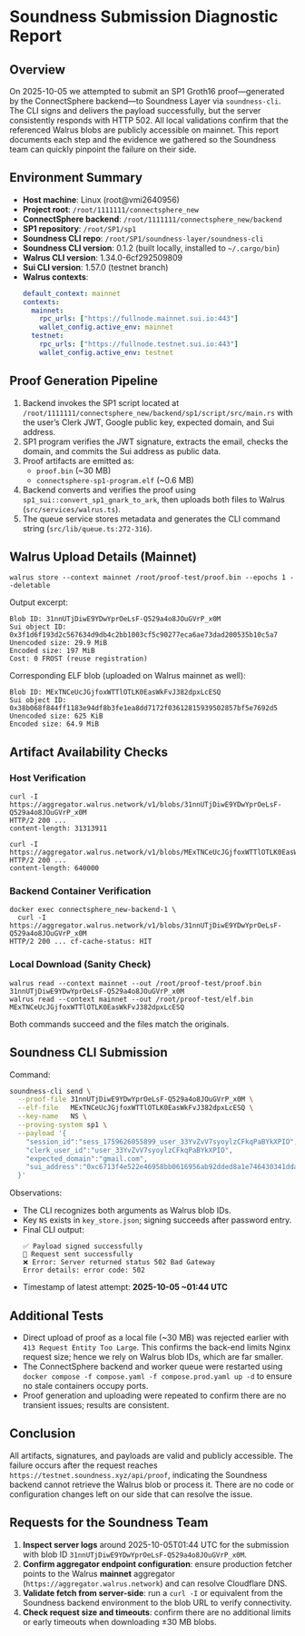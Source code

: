# Soundness Submission Diagnostic Report

## Overview
On 2025-10-05 we attempted to submit an SP1 Groth16 proof—generated by the ConnectSphere backend—to Soundness Layer via `soundness-cli`. The CLI signs and delivers the payload successfully, but the server consistently responds with HTTP 502. All local validations confirm that the referenced Walrus blobs are publicly accessible on mainnet. This report documents each step and the evidence we gathered so the Soundness team can quickly pinpoint the failure on their side.

## Environment Summary
- **Host machine**: Linux (root@vmi2640956)
- **Project root**: `/root/1111111/connectsphere_new`
- **ConnectSphere backend**: `/root/1111111/connectsphere_new/backend`
- **SP1 repository**: `/root/SP1/sp1`
- **Soundness CLI repo**: `/root/SP1/soundness-layer/soundness-cli`
- **Soundness CLI version**: 0.1.2 (built locally, installed to `~/.cargo/bin`)
- **Walrus CLI version**: 1.34.0-6cf292509809
- **Sui CLI version**: 1.57.0 (testnet branch)
- **Walrus contexts**:
  ```yaml
  default_context: mainnet
  contexts:
    mainnet:
      rpc_urls: ["https://fullnode.mainnet.sui.io:443"]
      wallet_config.active_env: mainnet
    testnet:
      rpc_urls: ["https://fullnode.testnet.sui.io:443"]
      wallet_config.active_env: testnet
  ```

## Proof Generation Pipeline
1. Backend invokes the SP1 script located at `/root/1111111/connectsphere_new/backend/sp1/script/src/main.rs` with the user’s Clerk JWT, Google public key, expected domain, and Sui address.
2. SP1 program verifies the JWT signature, extracts the email, checks the domain, and commits the Sui address as public data.
3. Proof artifacts are emitted as:
   - `proof.bin` (~30 MB)
   - `connectsphere-sp1-program.elf` (~0.6 MB)
4. Backend converts and verifies the proof using `sp1_sui::convert_sp1_gnark_to_ark`, then uploads both files to Walrus (`src/services/walrus.ts`).
5. The queue service stores metadata and generates the CLI command string (`src/lib/queue.ts:272-316`).

## Walrus Upload Details (Mainnet)
```
walrus store --context mainnet /root/proof-test/proof.bin --epochs 1 --deletable
```
Output excerpt:
```
Blob ID: 31nnUTjDiwE9YDwYprOeLsF-Q529a4o8JOuGVrP_x0M
Sui object ID: 0x3f1d6f193d2c567634d9db4c2bb1003cf5c90277eca6ae73dad200535b10c5a7
Unencoded size: 29.9 MiB
Encoded size: 197 MiB
Cost: 0 FROST (reuse registration)
```
Corresponding ELF blob (uploaded on Walrus mainnet as well):
```
Blob ID: MExTNCeUcJGjfoxWTTlOTLK0EasWkFvJ382dpxLcESQ
Sui object ID: 0x38b068f844ff1183e94df8b3fe1ea8dd7172f03612815939502857bf5e7692d5
Unencoded size: 625 KiB
Encoded size: 64.9 MiB
```

## Artifact Availability Checks
### Host Verification
```
curl -I https://aggregator.walrus.network/v1/blobs/31nnUTjDiwE9YDwYprOeLsF-Q529a4o8JOuGVrP_x0M
HTTP/2 200 ...
content-length: 31313911

curl -I https://aggregator.walrus.network/v1/blobs/MExTNCeUcJGjfoxWTTlOTLK0EasWkFvJ382dpxLcESQ
HTTP/2 200 ...
content-length: 640000
```
### Backend Container Verification
```
docker exec connectsphere_new-backend-1 \
  curl -I https://aggregator.walrus.network/v1/blobs/31nnUTjDiwE9YDwYprOeLsF-Q529a4o8JOuGVrP_x0M
HTTP/2 200 ... cf-cache-status: HIT
```
### Local Download (Sanity Check)
```
walrus read --context mainnet --out /root/proof-test/proof.bin 31nnUTjDiwE9YDwYprOeLsF-Q529a4o8JOuGVrP_x0M
walrus read --context mainnet --out /root/proof-test/elf.bin   MExTNCeUcJGjfoxWTTlOTLK0EasWkFvJ382dpxLcESQ
```
Both commands succeed and the files match the originals.

## Soundness CLI Submission
Command:
```bash
soundness-cli send \
  --proof-file 31nnUTjDiwE9YDwYprOeLsF-Q529a4o8JOuGVrP_x0M \
  --elf-file   MExTNCeUcJGjfoxWTTlOTLK0EasWkFvJ382dpxLcESQ \
  --key-name   NS \
  --proving-system sp1 \
  --payload '{
    "session_id":"sess_1759626055899_user_33YvZvV7syoylzCFkqPaBYkXPIO",
    "clerk_user_id":"user_33YvZvV7syoylzCFkqPaBYkXPIO",
    "expected_domain":"gmail.com",
    "sui_address":"0xc6713f4e522e46958bb0616956ab92dded8a1e746430341dda1a86082c942b9e"
  }'
```
Observations:
- The CLI recognizes both arguments as Walrus blob IDs.
- Key `NS` exists in `key_store.json`; signing succeeds after password entry.
- Final CLI output:
  ```
  ✅ Payload signed successfully
  🚀 Request sent successfully
  ❌ Error: Server returned status 502 Bad Gateway
  Error details: error code: 502
  ```
- Timestamp of latest attempt: **2025-10-05 ~01:44 UTC**

## Additional Tests
- Direct upload of proof as a local file (~30 MB) was rejected earlier with `413 Request Entity Too Large`. This confirms the back-end limits Nginx request size; hence we rely on Walrus blob IDs, which are far smaller.
- The ConnectSphere backend and worker queue were restarted using `docker compose -f compose.yaml -f compose.prod.yaml up -d` to ensure no stale containers occupy ports.
- Proof generation and uploading were repeated to confirm there are no transient issues; results are consistent.

## Conclusion
All artifacts, signatures, and payloads are valid and publicly accessible. The failure occurs after the request reaches `https://testnet.soundness.xyz/api/proof`, indicating the Soundness backend cannot retrieve the Walrus blob or process it. There are no code or configuration changes left on our side that can resolve the issue.

## Requests for the Soundness Team
1. **Inspect server logs** around 2025-10-05T01:44 UTC for the submission with blob ID `31nnUTjDiwE9YDwYprOeLsF-Q529a4o8JOuGVrP_x0M`.
2. **Confirm aggregator endpoint configuration**: ensure production fetcher points to the Walrus **mainnet** aggregator (`https://aggregator.walrus.network`) and can resolve Cloudflare DNS.
3. **Validate fetch from server-side**: run a `curl -I` or equivalent from the Soundness backend environment to the blob URL to verify connectivity.
4. **Check request size and timeouts**: confirm there are no additional limits or early timeouts when downloading ±30 MB blobs.
